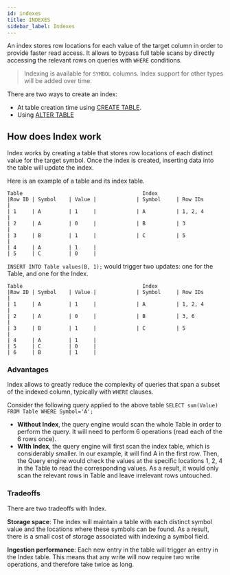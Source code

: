 ```yaml
---
id: indexes
title: INDEXES
sidebar_label: Indexes
---
```


An index stores row locations for each value of the target column in order to provide faster read access.
It allows to bypass full table scans by directly accessing the relevant rows on queries with `WHERE` conditions.

> Indexing is available for `SYMBOL` columns. Index support for other types will be added over time.

There are two ways to create an index:
- At table creation time using  [CREATE TABLE](createTable.md#index).
- Using  [ALTER TABLE](alterTableAlterColumnAddIndex.md) 

## How does Index work

Index works by creating a table that stores row locations of each distinct value for the target symbol. Once the index is created,
inserting data into the table will update the index.

Here is an example of a table and its index table.
```shell script
Table                                       Index
|Row ID | Symbol    | Value |             | Symbol     | Row IDs       |
| 1     | A         | 1     |             | A          | 1, 2, 4       |
| 2     | A         | 0     |             | B          | 3             |
| 3     | B         | 1     |             | C          | 5             |
| 4     | A         | 1     |
| 5     | C         | 0     |
```

`INSERT INTO Table values(B, 1);` would trigger two updates: one for the Table, and one for the Index.
```shell script
Table                                       Index
|Row ID | Symbol    | Value |             | Symbol     | Row IDs       |
| 1     | A         | 1     |             | A          | 1, 2, 4       |
| 2     | A         | 0     |             | B          | 3, 6          |
| 3     | B         | 1     |             | C          | 5             |
| 4     | A         | 1     |
| 5     | C         | 0     |
| 6     | B         | 1     |
```

### Advantages
Index allows to greatly reduce the complexity of queries that span a subset of the indexed column, typically with `WHERE` clauses.

Consider the following query applied to the above table `SELECT sum(Value) FROM Table WHERE Symbol='A';`
- **Without Index**, the query engine would scan the whole Table in order to perform the query. It will need to perform 6 operations
(read each of the 6 rows once).
- **WIth Index**, the query engine will first scan the index table, which is considerably smaller. In our example, it will find A 
in the first row. Then, the Query engine would check the values at the specific locations 1, 2, 4 in the Table to read the 
corresponding values. As a result, it would only scan the relevant rows in Table and leave irrelevant rows untouched. 

### Tradeoffs
There are two tradeoffs with Index. 

**Storage space**: The index will maintain a table with each distinct symbol value and the locations where these symbols can be found. As a result,
there is a small cost of storage associated with indexing a symbol field.

**Ingestion performance**: Each new entry in the table will trigger an entry in the Index table. This means that any
write will now require two write operations, and therefore take twice as long.


